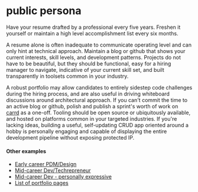 # public persona
Have your resume drafted by a professional every five years.  Freshen it yourself or maintain a high level accomplishment list every six months.

A resume alone is often inadequate to communicate operating level and can only hint at technical approach.  Maintain a blog or github that shows your current interests, skill levels, and development patterns. Projects do not have to be beautiful, but they should be functional, easy for a hiring manager to navigate, indicative of your current skill set, and built transparently in toolsets common in your industry.  

A robust portfolio may allow candidates to entirely sidestep code challenges during the hiring process, and are also useful in driving whiteboard discussions around architectural approach.  If you can't commit the time to an active blog or github, polish and publish a sprint's worth of work on <a href="https://paulgaljan.com">carrd</a> as a one-off.  Tooling should be open source or ubiquitously available, and hosted on platforms common in your targeted industries.  If you're lacking ideas, building a useful, self-updating CRUD app oriented around a hobby is personally engaging and capable of displaying the entire development pipeline without exposing protected IP.  

#### Other examples
-   [Early career PDM/Design](https://uxfol.io/p/juno_athena/0351aad4)
-	[Mid-career Dev/Techrepreneur](https://raymondtraylor.com/)
-	[Mid-career Dev - personally expressive](https://www.cyrusstoller.com/about.html)
-	[List of portfolio pages](https://docs.google.com/spreadsheets/u/0/d/1u_57r45GtmRHcmhV-MxIxrJkg0gYw22xXWpHPskqqKc/htmlview?pli=1)
